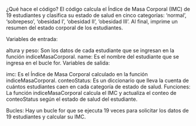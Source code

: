 ¿Qué hace el código? El código calcula el Índice de Masa Corporal (IMC) de 19 estudiantes y clasifica su estado de salud en cinco categorías: ‘normal’, ‘sobrepeso’, ‘obesidad I’, ‘obesidad II’, ‘obesidad III’. Al final, imprime un resumen del estado corporal de los estudiantes.

Variables de entrada:

altura y peso: Son los datos de cada estudiante que se ingresan en la función indiceMasaCorporal.
name: Es el nombre del estudiante que se ingresa en el bucle for.
Variables de salida:

imc: Es el Índice de Masa Corporal calculado en la función indiceMasaCorporal.
conteoStatus: Es un diccionario que lleva la cuenta de cuántos estudiantes caen en cada categoría de estado de salud.
Funciones: La función indiceMasaCorporal calcula el IMC y actualiza el conteo de conteoStatus según el estado de salud del estudiante.

Bucles: Hay un bucle for que se ejecuta 19 veces para solicitar los datos de 19 estudiantes y calcular su IMC.